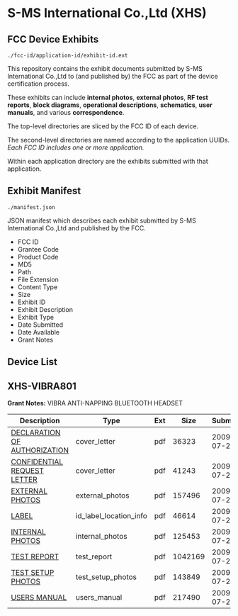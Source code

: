 # S-MS International Co.,Ltd (XHS)
## FCC Device Exhibits

```
./fcc-id/application-id/exhibit-id.ext
```

This repository contains the exhibit documents submitted by S-MS International Co.,Ltd to (and published by) the FCC as part of the device certification process.

These exhibits can include **internal photos**, **external photos**, **RF test reports**, **block diagrams**, **operational descriptions**, **schematics**, **user manuals**, and various **correspondence**.

The top-level directories are sliced by the FCC ID of each device.

The second-level directories are named according to the application UUIDs. *Each FCC ID includes one or more application.*

Within each application directory are the exhibits submitted with that application. 

## Exhibit Manifest

```
./manifest.json
```

JSON manifest which describes each exhibit submitted by S-MS International Co.,Ltd and published by the FCC.

- FCC ID
- Grantee Code
- Product Code
- MD5
- Path
- File Extension
- Content Type
- Size
- Exhibit ID
- Exhibit Description
- Exhibit Type
- Date Submitted
- Date Available
- Grant Notes

## Device List
## XHS-VIBRA801
**Grant Notes:** VIBRA ANTI-NAPPING BLUETOOTH HEADSET

| Description | Type | Ext | Size | Submitted | Available |
| ----------- | ---- | --- | ---- | --------- | --------- |
| [DECLARATION OF AUTHORIZATION](XHS-VIBRA801/875c4a6dccc7eb4c532f7bad3ea7080c/1143741.pdf) | cover_letter | pdf | 36323 | 2009-07-23 | 2009-07-24 |
| [CONFIDENTIAL REQUEST LETTER](XHS-VIBRA801/875c4a6dccc7eb4c532f7bad3ea7080c/1143743.pdf) | cover_letter | pdf | 41243 | 2009-07-23 | 2009-07-24 |
| [EXTERNAL PHOTOS](XHS-VIBRA801/875c4a6dccc7eb4c532f7bad3ea7080c/1143742.pdf) | external_photos | pdf | 157496 | 2009-07-23 | 2009-07-24 |
| [LABEL](XHS-VIBRA801/875c4a6dccc7eb4c532f7bad3ea7080c/1143744.pdf) | id_label_location_info | pdf | 46614 | 2009-07-23 | 2009-07-24 |
| [INTERNAL PHOTOS](XHS-VIBRA801/875c4a6dccc7eb4c532f7bad3ea7080c/1143745.pdf) | internal_photos | pdf | 125453 | 2009-07-23 | 2009-07-24 |
| [TEST REPORT](XHS-VIBRA801/875c4a6dccc7eb4c532f7bad3ea7080c/1143747.pdf) | test_report | pdf | 1042169 | 2009-07-23 | 2009-07-24 |
| [TEST SETUP PHOTOS](XHS-VIBRA801/875c4a6dccc7eb4c532f7bad3ea7080c/1143746.pdf) | test_setup_photos | pdf | 143849 | 2009-07-23 | 2009-07-24 |
| [USERS MANUAL](XHS-VIBRA801/875c4a6dccc7eb4c532f7bad3ea7080c/1143748.pdf) | users_manual | pdf | 217490 | 2009-07-23 | 2009-07-24 |
